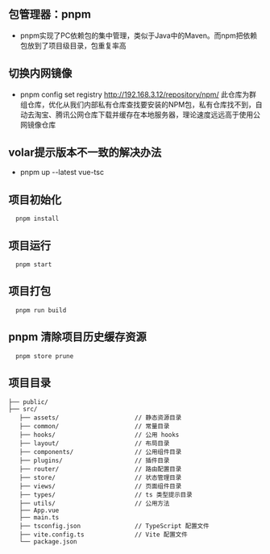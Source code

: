 ## 包管理器：pnpm

- pnpm实现了PC依赖包的集中管理，类似于Java中的Maven。而npm把依赖包放到了项目级目录，包重复率高

## 切换内网镜像

- pnpm config set registry http://192.168.3.12/repository/npm/
此仓库为群组仓库，优化从我们内部私有仓库查找要安装的NPM包，私有仓库找不到，自动去淘宝、腾讯公网仓库下载并缓存在本地服务器，理论速度远远高于使用公网镜像仓库

## volar提示版本不一致的解决办法

- pnpm up --latest vue-tsc

## 项目初始化

```javascipt
  pnpm install
```

## 项目运行

```javascipt
  pnpm start
```

## 项目打包

```javascipt
  pnpm run build
```
## pnpm 清除项目历史缓存资源

```javascipt
  pnpm store prune
```

## 项目目录

```javascipt
├── public/
├── src/
   ├── assets/                     // 静态资源目录
   ├── common/                     // 常量目录
   ├── hooks/                      // 公用 hooks
   ├── layout/                     // 布局目录
   ├── components/                 // 公用组件目录
   ├── plugins/                    // 插件目录
   ├── router/                     // 路由配置目录
   ├── store/                      // 状态管理目录
   ├── views/                      // 页面组件目录
   ├── types/                      // ts 类型提示目录
   ├── utils/                      // 公用方法
   ├── App.vue
   ├── main.ts
   ├── tsconfig.json               // TypeScript 配置文件
   ├── vite.config.ts              // Vite 配置文件
   └── package.json
```
